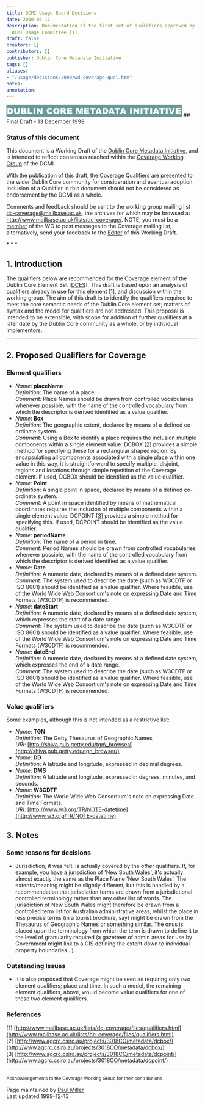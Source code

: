 ```yaml
---
title: DCMI Usage Board Decisions
date: 2000-06-11
description: Documentation of the first set of qualifiers approved by                      the
  DCMI Usage Committee [1].
draft: false
creators: []
contributors: []
publisher: Dublin Core Metadata Initiative
tags: []
aliases:
- "/usage/decisions/2000/wd-coverage-qual.htm"
notes: 
annotation: 
---
```


<img alt="Dublin Core Metadata Initiative" border="0" height="32" src="images/dcmi_22.gif" width="460">
## Final Draft - 13 December 1999
<status>
<h3>Status of this document</h3>
<p>This document is a Working Draft of the <a href="http://purl.org/dc">Dublin 
Core Metadata Initiative</a>, and is intended to reflect consensus reached 
within the <a href="http://purl.org/DC/groups/coverage.htm">Coverage Working 
Group</a> of the DCMI.</p>
<p>With the publication of this draft, the Coverage Qualifiers are presented to 
the wider Dublin Core community for consideration and eventual adoption. 
Inclusion of a Qualifier in this document should not be considered as 
endorsement by the DCMI as a whole.</p>
<p>Comments and feedback should be sent to the working group mailing list <a href="mailto:dc-coverage@mailbase.ac.uk">dc-coverage@mailbase.ac.uk</a>, the 
archives for which may be browsed at <a href="http://www.mailbase.ac.uk/lists/dc-coverage/">http://www.mailbase.ac.uk/lists/dc-coverage/</a>. 
NOTE, you must be a <a href="http://www.mailbase.ac.uk/lists/dc-coverage/join.html">member</a> of the 
WG to post messages to the Coverage mailing list, alternatively, send your 
feedback to the <a href="mailto:p.miller@ukoln.ac.uk">Editor</a> of this Working 
Draft.</p></status>
* * *

## <a name="section1">1</a>. Introduction

The qualifiers below are recommended for the Coverage element of the Dublin Core Element Set [[DCES](http://purl.org/DC/documents/rec-dces-19990702.htm)]. This draft is based upon an analysis of qualifiers already in use for this element [[1](http://www.mailbase.ac.uk/lists/dc-coverage/files/wd-coverage-qual.htm#1)], and discussion within the working group. The aim of this draft is to identify the qualifiers required to meet the core semantic needs of the Dublin Core element set; matters of syntax and the model for qualifiers are not addressed. This proposal is intended to be extensible, with scope for addition of further qualifiers at a later date by the Dublin Core community as a whole, or by individual implementors.

* * *

## <a name="section2">2</a>. Proposed Qualifiers for Coverage

### Element qualifiers

- _Name_: **placeName**  
_Definition_: The name of a place.  
_Comment_: Place Names should be drawn from controlled vocabularies whenever possible, with the name of the controlled vocabulary from which the descriptor is derived identified as a value qualifier. 
- _Name_: **Box**  
_Definition_: The geographic extent, declared by means of a defined co-ordinate system.  
_Comment_: Using a Box to identify a place requires the inclusion multiple components within a single element value. DCBOX [[2](http://www.mailbase.ac.uk/lists/dc-coverage/files/wd-coverage-qual.htm#2)] provides a simple method for specifying these for a rectangular shaped region. By encapsulating all components associated with a single place within one value in this way, it is straightforward to specify multiple, disjoint, regions and locations through simple repetition of the Coverage element. If used, DCBOX should be identified as the value qualifier. 
- _Name_: **Point**  
_Definition_: A single point in space, declared by means of a defined co-ordinate system.  
_Comment_: A point in space identified by means of mathematical coordinates requires the inclusion of multiple components within a single element value. DCPOINT [[3](http://www.mailbase.ac.uk/lists/dc-coverage/files/wd-coverage-qual.htm#3)] provides a simple method for specifying this. If used, DCPOINT should be identified as the value qualifier. 
- _Name_: **periodName**  
_Definition_: The name of a period in time.  
_Comment_: Period Names should be drawn from controlled vocabularies whenever possible, with the name of the controlled vocabulary from which the descriptor is derived identified as a value qualifier. 
- _Name_: **Date**  
_Definition_: A numeric date, declared by means of a defined date system.  
_Comment_: The system used to describe the date (such as W3CDTF or ISO 8601) should be identified as a value qualifier. Where feasible, use of the World Wide Web Consortium's note on expressing Date and Time Formats (W3CDTF) is recommended. 
- _Name_: **dateStart**  
_Definition_: A numeric date, declared by means of a defined date system, which expresses the start of a date range.  
_Comment_: The system used to describe the date (such as W3CDTF or ISO 8601) should be identified as a value qualifier. Where feasible, use of the World Wide Web Consortium's note on expressing Date and Time Formats (W3CDTF) is recommended. 
- _Name_: **dateEnd**  
_Definition_: A numeric date, declared by means of a defined date system, which expresses the end of a date range.  
_Comment_: The system used to describe the date (such as W3CDTF or ISO 8601) should be identified as a value qualifier. Where feasible, use of the World Wide Web Consortium's note on expressing Date and Time Formats (W3CDTF) is recommended. 

### Value qualifiers
Some examples, although this is not intended as a restrictive list:
- _Name_: **TGN**  
_Definition_: The Getty Thesaurus of Geographic Names  
_URI_: [http://shiva.pub.getty.edu/tgn\_browser/](http://shiva.pub.getty.edu/tgn_browser/)
- _Name_: **DD**  
_Definition_: A latitude and longitude, expressed in decimal degrees. 
- _Name_: **DMS**  
_Definition_: A latitude and longitude, expressed in degrees, minutes, and seconds. 
- _Name_: **W3CDTF**  
_Definition_: The World Wide Web Consortium's note on expressing Date and Time Formats.  
_URI_: [http://www.w3.org/TR/NOTE-datetime](http://www.w3.org/TR/NOTE-datetime)

## <a name="section3">3</a>. Notes

### Some reasons for decisions 
- Jurisdiction, it was felt, is actually covered by the _other_ qualifiers. If, for example, you have a jurisdiction of 'New South Wales', it's actually almost exactly the same as the Place Name 'New South Wales'. The extents/meaning might be slightly different, but this is handled by a recommendation that jurisdiction terms are drawn from a jurisdictional controlled terminology rather than any other list of words. The jurisdiction of New South Wales might therefore be drawn from a controlled term list for Australian administrative areas, whilst the place in less precise terms (in a tourist brochure, say) might be drawn from the Thesaurus of Geographic Names or something similar. The onus is placed upon the terminology from which the term is drawn to define it to the level of granularity required (a gazetteer of admin areas for use by Government might link to a GIS defining the extent down to individual property boundaries...). 
### Outstanding Issues
- It is also proposed that Coverage might be seen as requiring only _two_ element qualifiers; place and time. In such a model, the remaining element qualifiers, above, would become value qualifiers for one of these two element qualifiers. 
### References
[<a name="1">1</a>] [http://www.mailbase.ac.uk/lists/dc-coverage/files/qualifiers.html](http://www.mailbase.ac.uk/lists/dc-coverage/files/qualifiers.html)  
[<a name="2">2</a>] [http://www.agcrc.csiro.au/projects/3018CO/metadata/dcbox/](http://www.agcrc.csiro.au/projects/3018CO/metadata/dcbox/)  
[<a name="3">3</a>] [http://www.agcrc.csiro.au/projects/3018CO/metadata/dcpoint/](http://www.agcrc.csiro.au/projects/3018CO/metadata/dcpoint/)
* * *
<small>Acknowledgements to the Coverage Working Group for their contributions 
</small>

Page maintained by [Paul Miller](mailto:p.miller@ukoln.ac.uk)  
Last updated 1999-12-13

